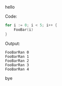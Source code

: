 hello
<!-- goquote .#ExampleFooBar -->
Code:
```go
for i := 0; i < 5; i++ {
	FooBar(i)
}
```
Output:
```
FooBarRan 0
FooBarRan 1
FooBarRan 2
FooBarRan 3
FooBarRan 4
```
<!-- /goquote -->
bye
